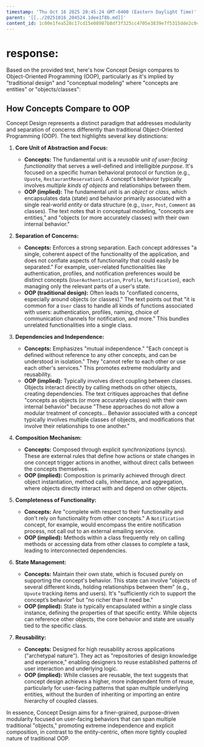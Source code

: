 ```yaml
---
timestamp: 'Thu Oct 16 2025 20:45:24 GMT-0400 (Eastern Daylight Time)'
parent: '[[../20251016_204524.1dee1f8b.md]]'
content_id: 1c00e1fea528c17cd15e08987b8df3f325cc4705e3839e7f5315dde2c04d7699
---
```


# response:

Based on the provided text, here's how Concept Design compares to Object-Oriented Programming (OOP), particularly as it's implied by "traditional design" and "conceptual modeling" where "concepts are entities" or "objects/classes":

## How Concepts Compare to OOP

Concept Design represents a distinct paradigm that addresses modularity and separation of concerns differently than traditional Object-Oriented Programming (OOP). The text highlights several key distinctions:

1. **Core Unit of Abstraction and Focus:**
   * **Concepts:** The fundamental unit is a *reusable unit of user-facing functionality* that serves a well-defined and intelligible *purpose*. It's focused on a specific human behavioral protocol or function (e.g., `Upvote`, `RestaurantReservation`). A concept's behavior typically involves *multiple kinds of objects* and relationships between them.
   * **OOP (implied):** The fundamental unit is an *object* or *class*, which encapsulates data (state) and behavior primarily associated with a single real-world *entity* or data structure (e.g., `User`, `Post`, `Comment` as classes). The text notes that in conceptual modeling, "concepts are entities," and "objects (or more accurately classes) with their own internal behavior."

2. **Separation of Concerns:**
   * **Concepts:** Enforces a strong separation. Each concept addresses "a single, coherent aspect of the functionality of the application, and does not conflate aspects of functionality that could easily be separated." For example, user-related functionalities like authentication, profiles, and notification preferences would be distinct concepts (`UserAuthentication`, `Profile`, `Notification`), each managing only the relevant parts of a user's state.
   * **OOP (traditional design):** Often leads to "conflated concerns, especially around objects (or classes)." The text points out that "it is common for a `User` class to handle all kinds of functions associated with users: authentication, profiles, naming, choice of communication channels for notification, and more." This bundles unrelated functionalities into a single class.

3. **Dependencies and Independence:**
   * **Concepts:** Emphasizes "mutual independence." "Each concept is defined without reference to any other concepts, and can be understood in isolation." They "cannot refer to each other or use each other's services." This promotes extreme modularity and reusability.
   * **OOP (implied):** Typically involves direct coupling between classes. Objects interact directly by calling methods on other objects, creating dependencies. The text critiques approaches that define "concepts as objects (or more accurately classes) with their own internal behavior" because "These approaches do not allow a modular treatment of concepts... Behavior associated with a concept typically involves multiple classes of objects, and modifications that involve their relationships to one another."

4. **Composition Mechanism:**
   * **Concepts:** Composed through explicit *synchronizations* (syncs). These are external rules that define how actions or state changes in one concept trigger actions in another, without direct calls between the concepts themselves.
   * **OOP (implied):** Composition is primarily achieved through direct object instantiation, method calls, inheritance, and aggregation, where objects directly interact with and depend on other objects.

5. **Completeness of Functionality:**
   * **Concepts:** Are "complete with respect to their functionality and don't rely on functionality from other concepts." A `Notification` concept, for example, would encompass the entire notification process, not call out to an external emailing service.
   * **OOP (implied):** Methods within a class frequently rely on calling methods or accessing data from other classes to complete a task, leading to interconnected dependencies.

6. **State Management:**
   * **Concepts:** Maintain their own state, which is focused purely on supporting the concept's behavior. This state can involve "objects of several different kinds, holding relationships between them" (e.g., `Upvote` tracking items and users). It's "sufficiently rich to support the concept’s behavior" but "no richer than it need be."
   * **OOP (implied):** State is typically encapsulated within a single class instance, defining the properties of that specific entity. While objects can reference other objects, the core behavior and state are usually tied to the specific class.

7. **Reusability:**
   * **Concepts:** Designed for high reusability across applications ("archetypal nature"). They act as "repositories of design knowledge and experience," enabling designers to reuse established patterns of user interaction and underlying logic.
   * **OOP (implied):** While classes are reusable, the text suggests that concept design achieves a higher, more independent form of reuse, particularly for user-facing patterns that span multiple underlying entities, without the burden of inheriting or importing an entire hierarchy of coupled classes.

In essence, Concept Design aims for a finer-grained, purpose-driven modularity focused on user-facing behaviors that can span multiple traditional "objects," promoting extreme independence and explicit composition, in contrast to the entity-centric, often more tightly coupled nature of traditional OOP.

